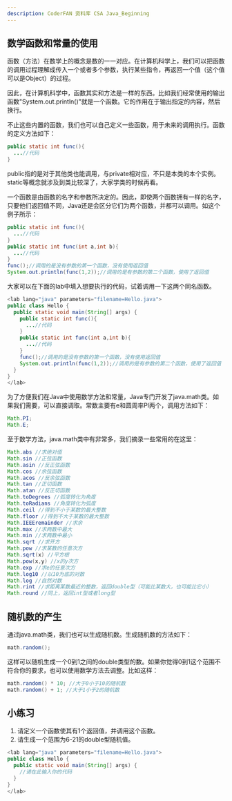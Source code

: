 ```yaml
---
description: CoderFAN 资料库 CSA Java_Beginning
---
```


数学函数和常量的使用
-----
函数（方法）在数学上的概念是数的一一对应。在计算机科学上，我们可以把函数的调用过程理解成传入一个或者多个参数，执行某些指令，再返回一个值（这个值可以是Object）的过程。

因此，在计算机科学中，函数其实和方法是一样的东西。比如我们经常使用的输出函数"System.out.println()"就是一个函数。它的作用在于输出指定的内容，然后换行。

不止这些内置的函数，我们也可以自己定义一些函数，用于未来的调用执行。函数的定义方法如下：
```Java
public static int func(){
  ...//代码
}
```
public指的是对于其他类也能调用，与private相对应，不只是本类的本个实例。static等概念就涉及到类比较深了，大家学类的时候再看。

一个函数是由函数的名字和参数所决定的。因此，即使两个函数拥有一样的名字，只要他们返回值不同，Java还是会区分它们为两个函数，并都可以调用。如这个例子所示：
```Java
public static int func(){
  ...//代码
}
public static int func(int a,int b){
  ...//代码
}
func();//调用的是没有参数的第一个函数，没有使用返回值
System.out.println(func(1,2));//调用的是有参数的第二个函数，使用了返回值
```
大家可以在下面的lab中填入想要执行的代码，试着调用一下这两个同名函数。
```java
<lab lang="java" parameters="filename=Hello.java">
public class Hello {
  public static void main(String[] args) {
    public static int func(){
      ...//代码
    }
    public static int func(int a,int b){
      ...//代码
    }
    func();//调用的是没有参数的第一个函数，没有使用返回值
    System.out.println(func(1,2));//调用的是有参数的第二个函数，使用了返回值
  }
}
</lab>
```
为了方便我们在Java中使用数学方法和常量，Java专门开发了java.math类。如果我们需要，可以直接调取。常数主要有e和圆周率PI两个，调用方法如下：
```Java
Math.PI;
Math.E;
```
至于数学方法，java.math类中有非常多，我们摘录一些常用的在这里：
```Java
Math.abs //求绝对值
Math.sin //正弦函数
Math.asin //反正弦函数
Math.cos //余弦函数
Math.acos //反余弦函数
Math.tan //正切函数
Math.atan //反正切函数
Math.toDegrees //弧度转化为角度
Math.toRadians //角度转化为弧度
Math.ceil //得到不小于某数的最大整数
Math.floor //得到不大于某数的最大整数
Math.IEEEremainder //求余
Math.max //求两数中最大
Math.min //求两数中最小
Math.sqrt //求开方
Math.pow //求某数的任意次方
Math.sqrt(x) //平方根
Math.pow(x,y) //x的y次方
Math.exp //求e的任意次方
Math.log10 //以10为底的对数
Math.log //自然对数
Math.rint //求距离某数最近的整数，返回double型（可能比某数大，也可能比它小）
Math.round //同上，返回int型或者long型
```

随机数的产生
-----
通过java.math类，我们也可以生成随机数。生成随机数的方法如下：
```java
math.random();
```
这样可以随机生成一个0到1之间的double类型的数。如果你觉得0到1这个范围不符合你的要求，也可以使用数学方法去调整。比如这样：
```java
math.random() * 10; //大于0小于10的随机数
math.random() + 1; //大于1小于2的随机数
```

小练习
-----
1. 请定义一个函数使其有1个返回值，并调用这个函数。
2. 请生成一个范围为6-21的double型随机值。
```java
<lab lang="java" parameters="filename=Hello.java">
public class Hello {
  public static void main(String[] args) {
    //请在此输入你的代码
  }
}
</lab>
```